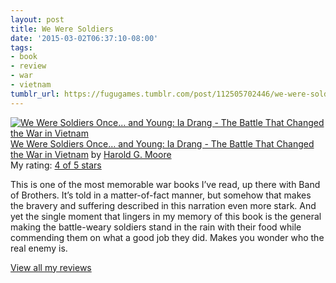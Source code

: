 ```yaml
---
layout: post
title: We Were Soldiers
date: '2015-03-02T06:37:10-08:00'
tags:
- book
- review
- war
- vietnam
tumblr_url: https://fugugames.tumblr.com/post/112505702446/we-were-soldiers
---
```

[![We Were Soldiers Once... and Young: Ia Drang - The Battle That Changed the War in Vietnam](https://d.gr-assets.com/books/1328912889m/42512.jpg)](https://www.goodreads.com/book/show/42512.We_Were_Soldiers_Once_and_Young)[We Were Soldiers Once… and Young: Ia Drang - The Battle That Changed the War in Vietnam](https://www.goodreads.com/book/show/42512.We_Were_Soldiers_Once_and_Young) by [Harold G. Moore](https://www.goodreads.com/author/show/23897.Harold_G_Moore)  
My rating: [4 of 5 stars](https://www.goodreads.com/review/show/17848327)  
  
This is one of the most memorable war books I’ve read, up there with Band of Brothers. It’s told in a matter-of-fact manner, but somehow that makes the bravery and suffering described in this narration even more stark. And yet the single moment that lingers in my memory of this book is the general making the battle-weary soldiers stand in the rain with their food while commending them on what a good job they did. Makes you wonder who the real enemy is.  
  
[View all my reviews](https://www.goodreads.com/review/list/749440-philip)
